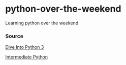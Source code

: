 # python-over-the-weekend

Learning python over the weekend

### Source

[Dive Into Python 3](http://www.diveintopython3.net/)

[Intermediate Python](http://book.pythontips.com/en/latest/)

